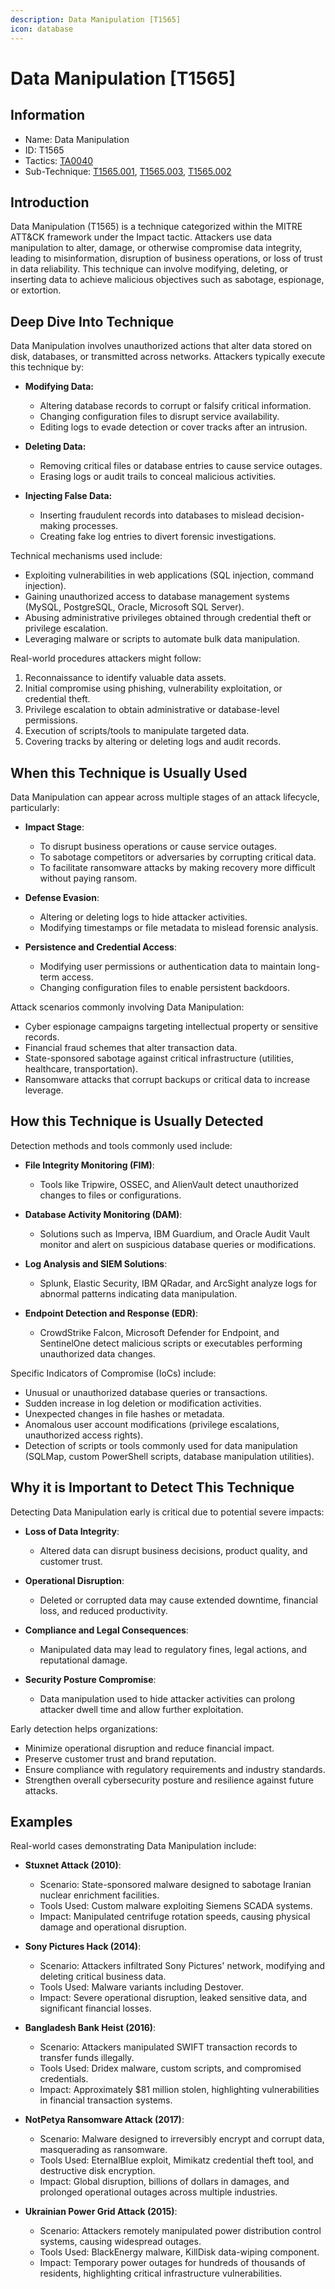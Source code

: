 ```yaml
---
description: Data Manipulation [T1565]
icon: database
---
```


# Data Manipulation [T1565]

## Information

- Name: Data Manipulation
- ID: T1565
- Tactics: [TA0040](../TA0040/TA0040.md)
- Sub-Technique: [T1565.001](./T1565.001.md), [T1565.003](./T1565.003.md), [T1565.002](./T1565.002.md)

## Introduction

Data Manipulation (T1565) is a technique categorized within the MITRE ATT&CK framework under the Impact tactic. Attackers use data manipulation to alter, damage, or otherwise compromise data integrity, leading to misinformation, disruption of business operations, or loss of trust in data reliability. This technique can involve modifying, deleting, or inserting data to achieve malicious objectives such as sabotage, espionage, or extortion.

## Deep Dive Into Technique

Data Manipulation involves unauthorized actions that alter data stored on disk, databases, or transmitted across networks. Attackers typically execute this technique by:

- **Modifying Data:**

  - Altering database records to corrupt or falsify critical information.
  - Changing configuration files to disrupt service availability.
  - Editing logs to evade detection or cover tracks after an intrusion.

- **Deleting Data:**

  - Removing critical files or database entries to cause service outages.
  - Erasing logs or audit trails to conceal malicious activities.

- **Injecting False Data:**
  - Inserting fraudulent records into databases to mislead decision-making processes.
  - Creating fake log entries to divert forensic investigations.

Technical mechanisms used include:

- Exploiting vulnerabilities in web applications (SQL injection, command injection).
- Gaining unauthorized access to database management systems (MySQL, PostgreSQL, Oracle, Microsoft SQL Server).
- Abusing administrative privileges obtained through credential theft or privilege escalation.
- Leveraging malware or scripts to automate bulk data manipulation.

Real-world procedures attackers might follow:

1. Reconnaissance to identify valuable data assets.
2. Initial compromise using phishing, vulnerability exploitation, or credential theft.
3. Privilege escalation to obtain administrative or database-level permissions.
4. Execution of scripts/tools to manipulate targeted data.
5. Covering tracks by altering or deleting logs and audit records.

## When this Technique is Usually Used

Data Manipulation can appear across multiple stages of an attack lifecycle, particularly:

- **Impact Stage**:

  - To disrupt business operations or cause service outages.
  - To sabotage competitors or adversaries by corrupting critical data.
  - To facilitate ransomware attacks by making recovery more difficult without paying ransom.

- **Defense Evasion**:

  - Altering or deleting logs to hide attacker activities.
  - Modifying timestamps or file metadata to mislead forensic analysis.

- **Persistence and Credential Access**:
  - Modifying user permissions or authentication data to maintain long-term access.
  - Changing configuration files to enable persistent backdoors.

Attack scenarios commonly involving Data Manipulation:

- Cyber espionage campaigns targeting intellectual property or sensitive records.
- Financial fraud schemes that alter transaction data.
- State-sponsored sabotage against critical infrastructure (utilities, healthcare, transportation).
- Ransomware attacks that corrupt backups or critical data to increase leverage.

## How this Technique is Usually Detected

Detection methods and tools commonly used include:

- **File Integrity Monitoring (FIM)**:

  - Tools like Tripwire, OSSEC, and AlienVault detect unauthorized changes to files or configurations.

- **Database Activity Monitoring (DAM)**:

  - Solutions such as Imperva, IBM Guardium, and Oracle Audit Vault monitor and alert on suspicious database queries or modifications.

- **Log Analysis and SIEM Solutions**:

  - Splunk, Elastic Security, IBM QRadar, and ArcSight analyze logs for abnormal patterns indicating data manipulation.

- **Endpoint Detection and Response (EDR)**:
  - CrowdStrike Falcon, Microsoft Defender for Endpoint, and SentinelOne detect malicious scripts or executables performing unauthorized data changes.

Specific Indicators of Compromise (IoCs) include:

- Unusual or unauthorized database queries or transactions.
- Sudden increase in log deletion or modification activities.
- Unexpected changes in file hashes or metadata.
- Anomalous user account modifications (privilege escalations, unauthorized access rights).
- Detection of scripts or tools commonly used for data manipulation (SQLMap, custom PowerShell scripts, database manipulation utilities).

## Why it is Important to Detect This Technique

Detecting Data Manipulation early is critical due to potential severe impacts:

- **Loss of Data Integrity**:

  - Altered data can disrupt business decisions, product quality, and customer trust.

- **Operational Disruption**:

  - Deleted or corrupted data may cause extended downtime, financial loss, and reduced productivity.

- **Compliance and Legal Consequences**:

  - Manipulated data may lead to regulatory fines, legal actions, and reputational damage.

- **Security Posture Compromise**:
  - Data manipulation used to hide attacker activities can prolong attacker dwell time and allow further exploitation.

Early detection helps organizations:

- Minimize operational disruption and reduce financial impact.
- Preserve customer trust and brand reputation.
- Ensure compliance with regulatory requirements and industry standards.
- Strengthen overall cybersecurity posture and resilience against future attacks.

## Examples

Real-world cases demonstrating Data Manipulation include:

- **Stuxnet Attack (2010)**:

  - Scenario: State-sponsored malware designed to sabotage Iranian nuclear enrichment facilities.
  - Tools Used: Custom malware exploiting Siemens SCADA systems.
  - Impact: Manipulated centrifuge rotation speeds, causing physical damage and operational disruption.

- **Sony Pictures Hack (2014)**:

  - Scenario: Attackers infiltrated Sony Pictures' network, modifying and deleting critical business data.
  - Tools Used: Malware variants including Destover.
  - Impact: Severe operational disruption, leaked sensitive data, and significant financial losses.

- **Bangladesh Bank Heist (2016)**:

  - Scenario: Attackers manipulated SWIFT transaction records to transfer funds illegally.
  - Tools Used: Dridex malware, custom scripts, and compromised credentials.
  - Impact: Approximately $81 million stolen, highlighting vulnerabilities in financial transaction systems.

- **NotPetya Ransomware Attack (2017)**:

  - Scenario: Malware designed to irreversibly encrypt and corrupt data, masquerading as ransomware.
  - Tools Used: EternalBlue exploit, Mimikatz credential theft tool, and destructive disk encryption.
  - Impact: Global disruption, billions of dollars in damages, and prolonged operational outages across multiple industries.

- **Ukrainian Power Grid Attack (2015)**:
  - Scenario: Attackers remotely manipulated power distribution control systems, causing widespread outages.
  - Tools Used: BlackEnergy malware, KillDisk data-wiping component.
  - Impact: Temporary power outages for hundreds of thousands of residents, highlighting critical infrastructure vulnerabilities.
